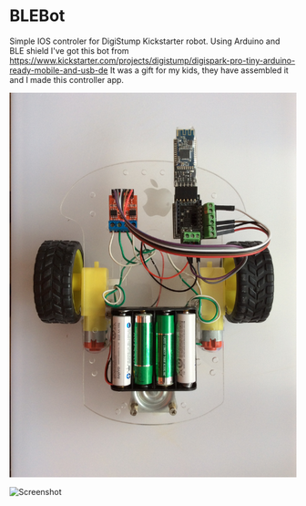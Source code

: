 # BLEBot
Simple IOS controler for DigiStump Kickstarter robot. Using Arduino and BLE shield
I've got this bot from https://www.kickstarter.com/projects/digistump/digispark-pro-tiny-arduino-ready-mobile-and-usb-de
It was a gift for my kids, they have assembled it and I made this controller app.

![Robot](https://github.com/Miirek/BLEBot/blob/master/blebot.JPG)

![Screenshot](https://github.com/Miirek/BLEBot/blob/master/bot_app_ss@2x.png=320x)

